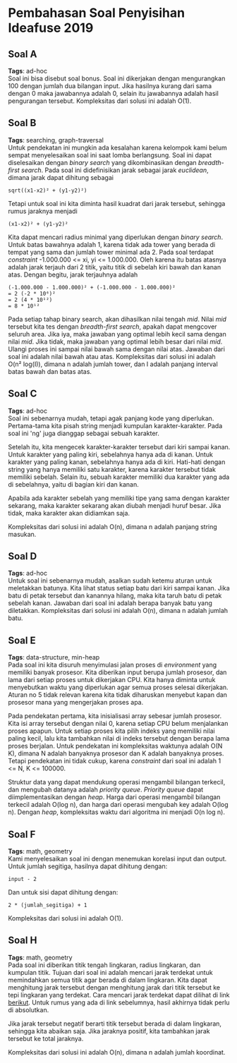 # Pembahasan Soal Penyisihan Ideafuse 2019

## Soal A
**Tags**: ad-hoc  
Soal ini bisa disebut soal bonus. Soal ini dikerjakan dengan mengurangkan 100 dengan jumlah dua bilangan input. Jika hasilnya kurang dari sama dengan 0 maka jawabannya adalah 0, selain itu jawabannya adalah hasil pengurangan tersebut. Kompleksitas dari solusi ini adalah O(1).


## Soal B
**Tags**: searching, graph-traversal  
Untuk pendekatan ini mungkin ada kesalahan karena kelompok kami belum sempat menyelesaikan soal ini saat lomba berlangsung. Soal ini dapat diselesaikan dengan *binary search* yang dikombinasikan dengan *breadth-first search*. Pada soal ini didefinisikan jarak sebagai jarak *euclidean*, dimana jarak dapat dihitung sebagai
    
    sqrt((x1-x2)² + (y1-y2)²)

Tetapi untuk soal ini kita diminta hasil kuadrat dari jarak tersebut, sehingga rumus jaraknya menjadi

    (x1-x2)² + (y1-y2)²

Kita dapat mencari radius minimal yang diperlukan dengan *binary search*. Untuk batas bawahnya adalah 1, karena tidak ada tower yang berada di tempat yang sama dan jumlah tower minimal ada 2. Pada soal terdapat *constraint* -1.000.000 <= xi, yi <= 1.000.000. Oleh karena itu batas atasnya adalah jarak terjauh dari 2 titik, yaitu titik di sebelah kiri bawah dan kanan atas. Dengan begitu, jarak terjauhnya adalah

    (-1.000.000 - 1.000.000)² + (-1.000.000 - 1.000.000)²
    = 2 (-2 * 10⁶)²
    = 2 (4 * 10¹²)
    = 8 * 10¹²

Pada setiap tahap binary search, akan dihasilkan nilai tengah *mid*. Nilai *mid* tersebut kita tes dengan *breadth-first search*, apakah dapat mengcover seluruh area. Jika iya, maka jawaban yang optimal lebih kecil sama dengan nilai *mid*. Jika tidak, maka jawaban yang optimal lebih besar dari nilai *mid*. Ulangi proses ini sampai nilai bawah sama dengan nilai atas. Jawaban dari soal ini adalah nilai bawah atau atas. Kompleksitas dari solusi ini adalah O(n² log(I)), dimana n adalah jumlah tower, dan I adalah panjang interval batas bawah dan batas atas.


## Soal C
**Tags**: ad-hoc  
Soal ini sebenarnya mudah, tetapi agak panjang kode yang diperlukan. Pertama-tama kita pisah string menjadi kumpulan karakter-karakter. Pada soal ini 'ng' juga dianggap sebagai sebuah karakter. 

Setelah itu, kita mengecek karakter-karakter tersebut dari kiri sampai kanan. Untuk karakter yang paling kiri, sebelahnya hanya ada di kanan. Untuk karakter yang paling kanan, sebelahnya hanya ada di kiri. Hati-hati dengan string yang hanya memiliki satu karakter, karena karakter tersebut tidak memiliki sebelah. Selain itu, sebuah karakter memiliki dua karakter yang ada di sebelahnya, yaitu di bagian kiri dan kanan.

Apabila ada karakter sebelah yang memiliki tipe yang sama dengan karakter sekarang, maka karakter sekarang akan diubah menjadi huruf besar. Jika tidak, maka karakter akan didiamkan saja.

Kompleksitas dari solusi ini adalah O(n), dimana n adalah panjang string masukan.


## Soal D
**Tags**: ad-hoc  
Untuk soal ini sebenarnya mudah, asalkan sudah ketemu aturan untuk meletakkan batunya. Kita lihat status setiap batu dari kiri sampai kanan. Jika batu di petak tersebut dan kanannya hilang, maka kita taruh batu di petak sebelah kanan. Jawaban dari soal ini adalah berapa banyak batu yang diletakkan. Kompleksitas dari solusi ini adalah O(n), dimana n adalah jumlah batu.


## Soal E
**Tags**: data-structure, min-heap  
Pada soal ini kita disuruh menyimulasi jalan proses di *environment* yang memiliki banyak prosesor. Kita diberikan input berupa jumlah prosesor, dan lama dari setiap proses untuk dikerjakan CPU. Kita hanya diminta untuk menyebutkan waktu yang diperlukan agar semua proses selesai dikerjakan. Aturan no 5 tidak relevan karena kita tidak diharuskan menyebut kapan dan prosesor mana yang mengerjakan proses apa.

Pada pendekatan pertama, kita inisialisasi array sebesar jumlah prosesor. Kita isi array tersebut dengan nilai 0, karena setiap CPU belum menjalankan proses apapun. Untuk setiap proses kita pilih indeks yang memiliki nilai paling kecil, lalu kita tambahkan nilai di indeks tersebut dengan berapa lama proses berjalan. Untuk pendekatan ini kompleksitas waktunya adalah O(N K), dimana N adalah banyaknya prosesor dan K adalah banyaknya proses. Tetapi pendekatan ini tidak cukup, karena *constraint* dari soal ini adalah 1 <= N, K <= 100000.

Struktur data yang dapat mendukung operasi mengambil bilangan terkecil, dan mengubah datanya adalah *priority queue*. *Priority queue* dapat diimplementasikan dengan *heap*. Harga dari operasi mengambil bilangan terkecil adalah O(log n), dan harga dari operasi mengubah key adalah O(log n). Dengan *heap*, kompleksitas waktu dari algoritma ini menjadi O(n log n).

## Soal F
**Tags**: math, geometry  
Kami menyelesaikan soal ini dengan menemukan korelasi input dan output. Untuk jumlah segitiga, hasilnya dapat dihitung dengan:

    input - 2

Dan untuk sisi dapat dihitung dengan:

    2 * (jumlah_segitiga) + 1

Kompleksitas dari solusi ini adalah O(1).

## Soal H
**Tags**: math, geometry  
Pada soal ini diberikan titik tengah lingkaran, radius lingkaran, dan kumpulan titik. Tujuan dari soal ini adalah mencari jarak terdekat untuk memindahkan semua titik agar berada di dalam lingkaran. Kita dapat menghitung jarak tersebut dengan menghitung jarak dari titik tersebut ke tepi lingkaran yang terdekat. Cara mencari jarak terdekat dapat dilihat di link [berikut](https://www.varsitytutors.com/hotmath/hotmath_help/topics/shortest-distance-between-a-point-and-a-circle). Untuk rumus yang ada di link sebelumnya, hasil akhirnya tidak perlu di absolutkan.

Jika jarak tersebut negatif berarti titik tersebut berada di dalam lingkaran, sehingga kita abaikan saja. Jika jaraknya positif, kita tambahkan jarak tersebut ke total jaraknya.

Kompleksitas dari solusi ini adalah O(n), dimana n adalah jumlah koordinat.
